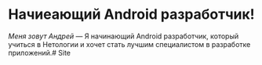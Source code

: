 # Начиеающий Android разработчик!
*Меня зовут Андрей* — Я начинающий Android разработчик, который учиться в Нетологии и хочет стать лучшим специалистом в разработке приложений.# Site
